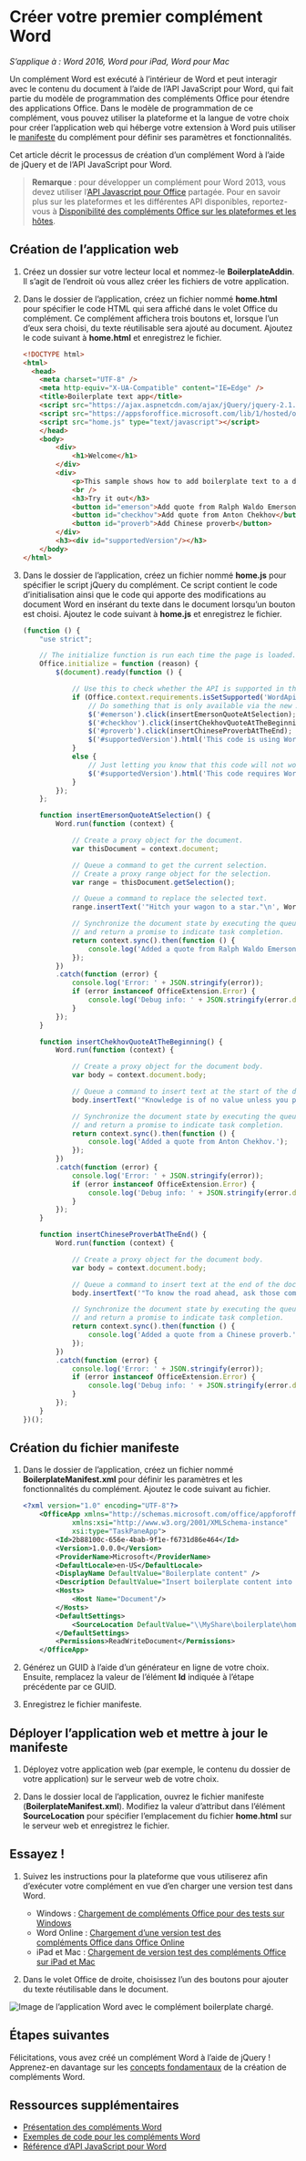 # <a name="build-your-first-word-add-in"></a>Créer votre premier complément Word

_S’applique à : Word 2016, Word pour iPad, Word pour Mac_

Un complément Word est exécuté à l’intérieur de Word et peut interagir avec le contenu du document à l’aide de l’API JavaScript pour Word, qui fait partie du modèle de programmation des compléments Office pour étendre des applications Office. Dans le modèle de programmation de ce complément, vous pouvez utiliser la plateforme et la langue de votre choix pour créer l’application web qui héberge votre extension à Word puis utiliser le [manifeste](../overview/add-in-manifests.md) du complément pour définir ses paramètres et fonctionnalités.

Cet article décrit le processus de création d’un complément Word à l’aide de jQuery et de l’API JavaScript pour Word. 

> **Remarque** : pour développer un complément pour Word 2013, vous devez utiliser l’[API Javascript pour Office]( https://dev.office.com/docs/add-ins/word/word-add-ins-programming-overview#javascript-apis-for-word) partagée. Pour en savoir plus sur les plateformes et les différentes API disponibles, reportez-vous à [Disponibilité des compléments Office sur les plateformes et les hôtes](https://dev.office.com/add-in-availability). 

## <a name="create-the-web-app"></a>Création de l’application web 

1. Créez un dossier sur votre lecteur local et nommez-le **BoilerplateAddin**. Il s’agit de l’endroit où vous allez créer les fichiers de votre application.

2. Dans le dossier de l’application, créez un fichier nommé **home.html** pour spécifier le code HTML qui sera affiché dans le volet Office du complément. Ce complément affichera trois boutons et, lorsque l’un d’eux sera choisi, du texte réutilisable sera ajouté au document. Ajoutez le code suivant à **home.html** et enregistrez le fichier.

    ```html
    <!DOCTYPE html>
    <html>
      <head>
        <meta charset="UTF-8" />
        <meta http-equiv="X-UA-Compatible" content="IE=Edge" />
        <title>Boilerplate text app</title>
        <script src="https://ajax.aspnetcdn.com/ajax/jQuery/jquery-2.1.4.min.js"></script>
        <script src="https://appsforoffice.microsoft.com/lib/1/hosted/office.js" type="text/javascript"></script>
        <script src="home.js" type="text/javascript"></script>
        </head>
        <body>
            <div>
                <h1>Welcome</h1>
            </div>
            <div>
                <p>This sample shows how to add boilerplate text to a document by using the Word JavaScript API.</p>
                <br />
                <h3>Try it out</h3>
                <button id="emerson">Add quote from Ralph Waldo Emerson</button>
                <button id="checkhov">Add quote from Anton Chekhov</button>
                <button id="proverb">Add Chinese proverb</button>
            </div>
            <h3><div id="supportedVersion"/></h3>
        </body>
    </html>
    ```

3. Dans le dossier de l’application, créez un fichier nommé **home.js** pour spécifier le script jQuery du complément. Ce script contient le code d’initialisation ainsi que le code qui apporte des modifications au document Word en insérant du texte dans le document lorsqu’un bouton est choisi. Ajoutez le code suivant à **home.js** et enregistrez le fichier.

    ```javascript
    (function () {
        "use strict";

        // The initialize function is run each time the page is loaded.
        Office.initialize = function (reason) {
            $(document).ready(function () {

                // Use this to check whether the API is supported in the Word client.
                if (Office.context.requirements.isSetSupported('WordApi', 1.1)) {
                    // Do something that is only available via the new APIs
                    $('#emerson').click(insertEmersonQuoteAtSelection);
                    $('#checkhov').click(insertChekhovQuoteAtTheBeginning);
                    $('#proverb').click(insertChineseProverbAtTheEnd);
                    $('#supportedVersion').html('This code is using Word 2016 or greater.');
                }
                else {
                    // Just letting you know that this code will not work with your version of Word.
                    $('#supportedVersion').html('This code requires Word 2016 or greater.');
                }
            });
        };

        function insertEmersonQuoteAtSelection() {
            Word.run(function (context) {

                // Create a proxy object for the document.
                var thisDocument = context.document;

                // Queue a command to get the current selection.
                // Create a proxy range object for the selection.
                var range = thisDocument.getSelection();

                // Queue a command to replace the selected text.
                range.insertText('"Hitch your wagon to a star."\n', Word.InsertLocation.replace);

                // Synchronize the document state by executing the queued commands,
                // and return a promise to indicate task completion.
                return context.sync().then(function () {
                    console.log('Added a quote from Ralph Waldo Emerson.');
                });
            })
            .catch(function (error) {
                console.log('Error: ' + JSON.stringify(error));
                if (error instanceof OfficeExtension.Error) {
                    console.log('Debug info: ' + JSON.stringify(error.debugInfo));
                }
            });
        }

        function insertChekhovQuoteAtTheBeginning() {
            Word.run(function (context) {

                // Create a proxy object for the document body.
                var body = context.document.body;

                // Queue a command to insert text at the start of the document body.
                body.insertText('"Knowledge is of no value unless you put it into practice."\n', Word.InsertLocation.start);

                // Synchronize the document state by executing the queued commands,
                // and return a promise to indicate task completion.
                return context.sync().then(function () {
                    console.log('Added a quote from Anton Chekhov.');
                });
            })
            .catch(function (error) {
                console.log('Error: ' + JSON.stringify(error));
                if (error instanceof OfficeExtension.Error) {
                    console.log('Debug info: ' + JSON.stringify(error.debugInfo));
                }
            });
        }

        function insertChineseProverbAtTheEnd() {
            Word.run(function (context) {

                // Create a proxy object for the document body.
                var body = context.document.body;

                // Queue a command to insert text at the end of the document body.
                body.insertText('"To know the road ahead, ask those coming back."\n', Word.InsertLocation.end);

                // Synchronize the document state by executing the queued commands,
                // and return a promise to indicate task completion.
                return context.sync().then(function () {
                    console.log('Added a quote from a Chinese proverb.');
                });
            })
            .catch(function (error) {
                console.log('Error: ' + JSON.stringify(error));
                if (error instanceof OfficeExtension.Error) {
                    console.log('Debug info: ' + JSON.stringify(error.debugInfo));
                }
            });
        }
    })();
    ```

## <a name="create-the-manifest-file"></a>Création du fichier manifeste

1. Dans le dossier de l’application, créez un fichier nommé **BoilerplateManifest.xml** pour définir les paramètres et les fonctionnalités du complément. Ajoutez le code suivant au fichier. 

    ```xml
    <?xml version="1.0" encoding="UTF-8"?>
        <OfficeApp xmlns="http://schemas.microsoft.com/office/appforoffice/1.1"
                xmlns:xsi="http://www.w3.org/2001/XMLSchema-instance"
                xsi:type="TaskPaneApp">
            <Id>2b88100c-656e-4bab-9f1e-f6731d86e464</Id>
            <Version>1.0.0.0</Version>
            <ProviderName>Microsoft</ProviderName>
            <DefaultLocale>en-US</DefaultLocale>
            <DisplayName DefaultValue="Boilerplate content" />
            <Description DefaultValue="Insert boilerplate content into a Word document." />
            <Hosts>
                <Host Name="Document"/>
            </Hosts>
            <DefaultSettings>
                <SourceLocation DefaultValue="\\MyShare\boilerplate\home.html" />
            </DefaultSettings>
            <Permissions>ReadWriteDocument</Permissions>
        </OfficeApp>
    ```

2. Générez un GUID à l’aide d’un générateur en ligne de votre choix. Ensuite, remplacez la valeur de l’élément **Id** indiquée à l’étape précédente par ce GUID.

3. Enregistrez le fichier manifeste.

## <a name="deploy-the-web-app-and-update-the-manifest"></a>Déployer l’application web et mettre à jour le manifeste

1. Déployez votre application web (par exemple, le contenu du dossier de votre application) sur le serveur web de votre choix.

2. Dans le dossier local de l’application, ouvrez le fichier manifeste (**BoilerplateManifest.xml**). Modifiez la valeur d’attribut dans l’élément **SourceLocation** pour spécifier l’emplacement du fichier **home.html** sur le serveur web et enregistrez le fichier.

## <a name="try-it-out"></a>Essayez !

1. Suivez les instructions pour la plateforme que vous utiliserez afin d’exécuter votre complément en vue d’en charger une version test dans Word.

    - Windows : [Chargement de compléments Office pour des tests sur Windows](../testing/create-a-network-shared-folder-catalog-for-task-pane-and-content-add-ins.md)
    - Word Online : [Chargement d’une version test des compléments Office dans Office Online](../testing/sideload-office-add-ins-for-testing.md#sideload-an-office-add-in-on-office-online)
    - iPad et Mac : [Chargement de version test des compléments Office sur iPad et Mac](../testing/sideload-an-office-add-in-on-ipad-and-mac.md)

2. Dans le volet Office de droite, choisissez l’un des boutons pour ajouter du texte réutilisable dans le document.

![Image de l’application Word avec le complément boilerplate chargé.](../images/boilerplateAddin.png)

## <a name="next-steps"></a>Étapes suivantes

Félicitations, vous avez créé un complément Word à l’aide de jQuery ! Apprenez-en davantage sur les [concepts fondamentaux](word-add-ins-programming-overview.md) de la création de compléments Word.

## <a name="additional-resources"></a>Ressources supplémentaires

* [Présentation des compléments Word](word-add-ins-programming-overview.md)
* [Exemples de code pour les compléments Word](http://dev.office.com/code-samples#?filters=word,office%20add-ins)
* [Référence d’API JavaScript pour Word](http://dev.office.com/reference/add-ins/word/word-add-ins-reference-overview)